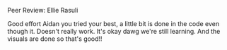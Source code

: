 Peer Review: Ellie Rasuli

Good effort Aidan you tried your best, a little bit is done in the code even though it. Doesn't really work. It's okay dawg we're still learning. And the visuals are done so that's good!! 
